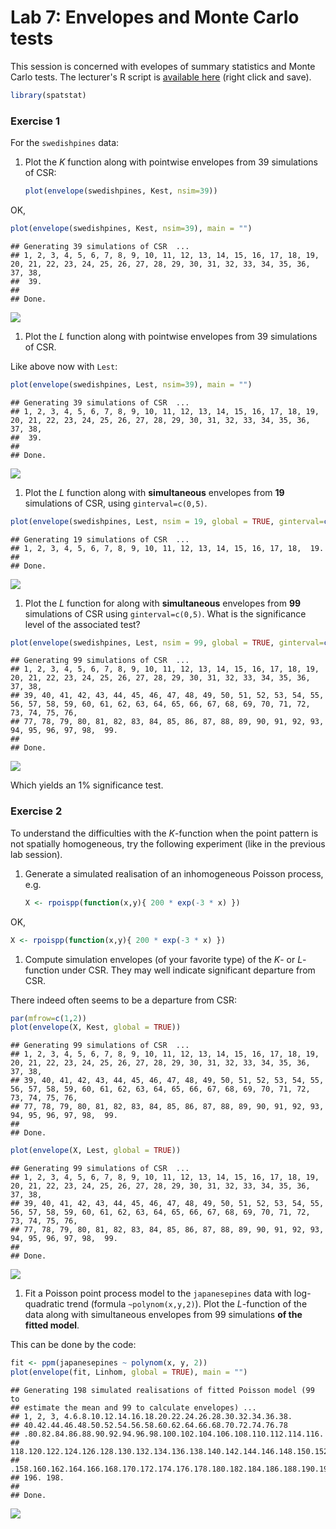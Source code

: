 Lab 7: Envelopes and Monte Carlo tests
================

This session is concerned with evelopes of summary statistics and Monte Carlo tests.
The lecturer's R script is [available here](https://raw.githubusercontent.com/spatstat/SSAI2017/master/Scripts/script07.R) (right click and save).

``` r
library(spatstat)
```

### Exercise 1

For the `swedishpines` data:

1.  Plot the *K* function along with pointwise envelopes from 39 simulations of CSR:

    ``` r
    plot(envelope(swedishpines, Kest, nsim=39))
    ```

OK,

``` r
plot(envelope(swedishpines, Kest, nsim=39), main = "")
```

    ## Generating 39 simulations of CSR  ...
    ## 1, 2, 3, 4, 5, 6, 7, 8, 9, 10, 11, 12, 13, 14, 15, 16, 17, 18, 19, 20, 21, 22, 23, 24, 25, 26, 27, 28, 29, 30, 31, 32, 33, 34, 35, 36, 37, 38,
    ##  39.
    ## 
    ## Done.

![](solution07_files/figure-markdown_github/unnamed-chunk-4-1.png)

1.  Plot the *L* function along with pointwise envelopes from 39 simulations of CSR.

Like above now with `Lest`:

``` r
plot(envelope(swedishpines, Lest, nsim=39), main = "")
```

    ## Generating 39 simulations of CSR  ...
    ## 1, 2, 3, 4, 5, 6, 7, 8, 9, 10, 11, 12, 13, 14, 15, 16, 17, 18, 19, 20, 21, 22, 23, 24, 25, 26, 27, 28, 29, 30, 31, 32, 33, 34, 35, 36, 37, 38,
    ##  39.
    ## 
    ## Done.

![](solution07_files/figure-markdown_github/unnamed-chunk-5-1.png)

1.  Plot the *L* function along with **simultaneous** envelopes from **19** simulations of CSR, using `ginterval=c(0,5)`.

``` r
plot(envelope(swedishpines, Lest, nsim = 19, global = TRUE, ginterval=c(0,5)), main = "")
```

    ## Generating 19 simulations of CSR  ...
    ## 1, 2, 3, 4, 5, 6, 7, 8, 9, 10, 11, 12, 13, 14, 15, 16, 17, 18,  19.
    ## 
    ## Done.

![](solution07_files/figure-markdown_github/unnamed-chunk-6-1.png)

1.  Plot the *L* function for along with **simultaneous** envelopes from **99** simulations of CSR using `ginterval=c(0,5)`. What is the significance level of the associated test?

``` r
plot(envelope(swedishpines, Lest, nsim = 99, global = TRUE, ginterval=c(0,5)), main = "")
```

    ## Generating 99 simulations of CSR  ...
    ## 1, 2, 3, 4, 5, 6, 7, 8, 9, 10, 11, 12, 13, 14, 15, 16, 17, 18, 19, 20, 21, 22, 23, 24, 25, 26, 27, 28, 29, 30, 31, 32, 33, 34, 35, 36, 37, 38,
    ## 39, 40, 41, 42, 43, 44, 45, 46, 47, 48, 49, 50, 51, 52, 53, 54, 55, 56, 57, 58, 59, 60, 61, 62, 63, 64, 65, 66, 67, 68, 69, 70, 71, 72, 73, 74, 75, 76,
    ## 77, 78, 79, 80, 81, 82, 83, 84, 85, 86, 87, 88, 89, 90, 91, 92, 93, 94, 95, 96, 97, 98,  99.
    ## 
    ## Done.

![](solution07_files/figure-markdown_github/unnamed-chunk-7-1.png)

Which yields an 1% significance test.

### Exercise 2

To understand the difficulties with the *K*-function when the point pattern is not spatially homogeneous, try the following experiment (like in the previous lab session).

1.  Generate a simulated realisation of an inhomogeneous Poisson process, e.g.

    ``` r
    X <- rpoispp(function(x,y){ 200 * exp(-3 * x) })
    ```

OK,

``` r
X <- rpoispp(function(x,y){ 200 * exp(-3 * x) })
```

1.  Compute simulation envelopes (of your favorite type) of the *K*- or *L*-function under CSR. They may well indicate significant departure from CSR.

There indeed often seems to be a departure from CSR:

``` r
par(mfrow=c(1,2))
plot(envelope(X, Kest, global = TRUE))
```

    ## Generating 99 simulations of CSR  ...
    ## 1, 2, 3, 4, 5, 6, 7, 8, 9, 10, 11, 12, 13, 14, 15, 16, 17, 18, 19, 20, 21, 22, 23, 24, 25, 26, 27, 28, 29, 30, 31, 32, 33, 34, 35, 36, 37, 38,
    ## 39, 40, 41, 42, 43, 44, 45, 46, 47, 48, 49, 50, 51, 52, 53, 54, 55, 56, 57, 58, 59, 60, 61, 62, 63, 64, 65, 66, 67, 68, 69, 70, 71, 72, 73, 74, 75, 76,
    ## 77, 78, 79, 80, 81, 82, 83, 84, 85, 86, 87, 88, 89, 90, 91, 92, 93, 94, 95, 96, 97, 98,  99.
    ## 
    ## Done.

``` r
plot(envelope(X, Lest, global = TRUE))
```

    ## Generating 99 simulations of CSR  ...
    ## 1, 2, 3, 4, 5, 6, 7, 8, 9, 10, 11, 12, 13, 14, 15, 16, 17, 18, 19, 20, 21, 22, 23, 24, 25, 26, 27, 28, 29, 30, 31, 32, 33, 34, 35, 36, 37, 38,
    ## 39, 40, 41, 42, 43, 44, 45, 46, 47, 48, 49, 50, 51, 52, 53, 54, 55, 56, 57, 58, 59, 60, 61, 62, 63, 64, 65, 66, 67, 68, 69, 70, 71, 72, 73, 74, 75, 76,
    ## 77, 78, 79, 80, 81, 82, 83, 84, 85, 86, 87, 88, 89, 90, 91, 92, 93, 94, 95, 96, 97, 98,  99.
    ## 
    ## Done.

![](solution07_files/figure-markdown_github/unnamed-chunk-10-1.png)

1.  Fit a Poisson point process model to the `japanesepines` data with log-quadratic trend (formula `~polynom(x,y,2)`). Plot the *L*-function of the data along with simultaneous envelopes from 99 simulations **of the fitted model**.

This can be done by the code:

``` r
fit <- ppm(japanesepines ~ polynom(x, y, 2))
plot(envelope(fit, Linhom, global = TRUE), main = "")
```

    ## Generating 198 simulated realisations of fitted Poisson model (99 to 
    ## estimate the mean and 99 to calculate envelopes) ...
    ## 1, 2, 3, 4.6.8.10.12.14.16.18.20.22.24.26.28.30.32.34.36.38.
    ## 40.42.44.46.48.50.52.54.56.58.60.62.64.66.68.70.72.74.76.78
    ## .80.82.84.86.88.90.92.94.96.98.100.102.104.106.108.110.112.114.116.
    ## 118.120.122.124.126.128.130.132.134.136.138.140.142.144.146.148.150.152.154.156
    ## .158.160.162.164.166.168.170.172.174.176.178.180.182.184.186.188.190.192.194.
    ## 196. 198.
    ## 
    ## Done.

![](solution07_files/figure-markdown_github/unnamed-chunk-11-1.png)
